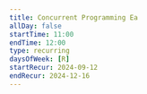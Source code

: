 ```yaml
---
title: Concurrent Programming Ea
allDay: false
startTime: 11:00
endTime: 12:00
type: recurring
daysOfWeek: [R]
startRecur: 2024-09-12
endRecur: 2024-12-16
---
```

